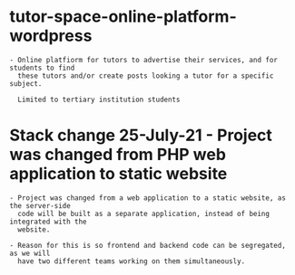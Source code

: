 # tutor-space-online-platform-wordpress

    - Online platfiorm for tutors to advertise their services, and for students to find 
      these tutors and/or create posts looking a tutor for a specific subject. 
      
      Limited to tertiary institution students

# Stack change 25-July-21 - Project was changed from PHP web application to static website

    - Project was changed from a web application to a static website, as the server-side 
      code will be built as a separate application, instead of being integrated with the 
      website.
    
    - Reason for this is so frontend and backend code can be segregated, as we will 
      have two different teams working on them simultaneously. 
